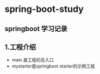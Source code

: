 # spring-boot-study
## springboot 学习记录
## 1.工程介绍
- main 是工程的总入口
- mystarter是springboot starter的示例工程

